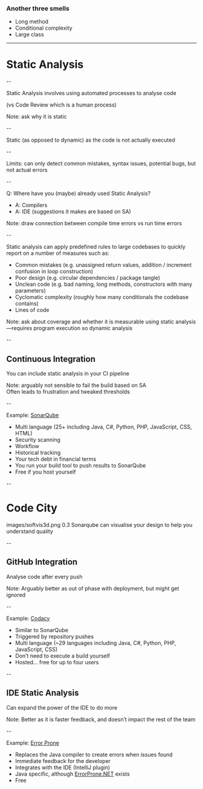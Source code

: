 ### Another three smells

* Long method
* Conditional complexity
* Large class

---

# Static Analysis

--

Static Analysis involves using automated processes to analyse code

(vs Code Review which is a human process)

Note: ask why it is static  

--

Static (as opposed to dynamic) as the code is not actually executed

--

Limits: can only detect common mistakes, syntax issues, potential bugs, but not actual errors

--

Q: Where have you (maybe) already used Static Analysis?

+ A: Compilers
+ A: IDE (suggestions it makes are based on SA)

Note: draw connection between compile time errors vs run time errors

--

Static analysis can apply predefined rules to large codebases to quickly report on a number of measures such as:

+ Common mistakes (e.g. unassigned return values, addition / increment confusion in loop construction)
+ Poor design (e.g. circular dependencies / package tangle)
+ Unclean code (e.g. bad naming, long methods, constructors with many parameters)
+ Cyclomatic complexity (roughly how many conditionals the codebase contains)
+ Lines of code

Note: ask about coverage and whether it is measurable using static analysis—requires program execution so dynamic analysis  

--

## Continuous Integration

You can include static analysis in your CI pipeline

Note: arguably not sensible to fail the build based on SA  
  Often leads to frustration and tweaked thresholds 

--

Example: [SonarQube](https://www.sonarqube.org)

+ Multi language (25+ including Java, C#, Python, PHP, JavaScript, CSS, HTML)
+ Security scanning
+ Workflow
+ Historical tracking
+ Your tech debt in financial terms
+ You run your build tool to push results to SonarQube
+ Free if you host yourself

--

# Code City

<backgroundimage>images/softvis3d.png</backgroundimage>
<backgroundimageopacity>0.3</backgroundimageopacity>
Sonarqube can visualise your design to help you understand quality

--

## GitHub Integration

Analyse code after every push

Note: Arguably better as out of phase with deployment, but might get ignored

--

Example: [Codacy](https://www.codacy.com)

+ Similar to SonarQube
+ Triggered by repository pushes
+ Multi language (~29 languages including Java, C#, Python, PHP, JavaScript, CSS)
+ Don’t need to execute a build yourself
+ Hosted… free for up to four users

--

## IDE Static Analysis

Can expand the power of the IDE to do more

Note: Better as it is faster feedback, and doesn’t impact the rest of the team  

--

Example: [Error Prone](https://errorprone.info)

+ Replaces the Java compiler to create errors when issues found
+ Immediate feedback for the developer
+ Integrates with the IDE (IntelliJ plugin)
+ Java specific, although [ErrorProne.NET](https://github.com/SergeyTeplyakov/ErrorProne.NET) exists
+ Free